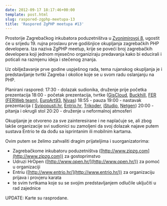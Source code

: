 ```yaml
---
date: 2012-09-17 18:17:46+00:00
template: post.html
slug: raspored-zgphp-meetupa-13
title: 'Raspored ZgPHP meetupa #13'
---
```


Prostorije Zagrebačkog inkubatora poduzetništva u [Zvonimirovoj 8](http://goo.gl/maps/WK8po), ugostit će u srijedu 19. rujna proslavu prve godišnjice okupljanja zagrebačkih PHP developera. Iza naziva ZgPHP meetup, krije se poveći broj zagrebačkih developera koji jednom mjesečno organiziraju predavanja kako bi educirali i poticali na razmjenu ideja i stečenog znanja.

Uz obilježavanje prve godine uspješnog rada, tema rujanskog okupljanja je i predstavljanje tvrtki Zagreba i okolice koje se u svom radu oslanjanju na PHP.

Planirani raspored:
17:30 - dolazak sudionika, druženje prije početka prezentacija
18:00 - početak prezentacija, tvrtke ([GisCloud](http://www.giscloud.com/), [Buckhill](http://www.buckhill.co.uk/), [FER (FERWeb team)](http://www.fer.unizg.hr/), [EuroArt93](http://euroart93.hr/), [Nivas](http://nivas.hr/))
18:55 - pauza
19:00 - nastavak prezentacija ( [Svipopusti.hr](http://svipopusti.hr/), [Entrio.hr](https://www.entrio.hr/), [Trikoder](http://www.trikoder.net/), [iStudio](http://www.istudio.hr/), [Netgen](http://www.netgen.hr/))
20:00 - pitanja i okrugli stol
20:20 - druženje u neformalnoj atmosferi

Okupljanje je otvoreno za sve zainteresirane i ne naplaćuje se, ali zbog lakše organizacije svi sudionici su zamoljeni da svoj dolazak najave putem sustava Entrio te da dođu sa isprintanim ili mobilnim kartama.

Ovim putem se želimo zahvaliti dragim prijateljima i suorganizatorima:

  * Zagrebačkome inkubatoru poduzetništva ([http://www.zipzg.com](http://www.zipzg.com)) za gostoprimstvo
  * Udruzi HrOpen ([http://www.open.hr/](http://www.open.hr/)) za pomoć u organizaciji
  * Entriu ([http://www.entrio.hr/](http://www.entrio.hr/)) za organizaciju prijava i provjeru karata
  * te svim tvrtkama koje su se svojim predstavljanjem odlučile uključiti u rad zajednice

UPDATE: Karte su rasprodane.
